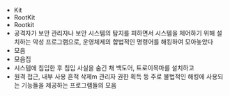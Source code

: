 ﻿- Kit
- RootKit
- Rootkit
- 공격자가 보안 관리자나 보안 시스템의 탐지를 피하면서 시스템을 제어하기 위해 설치하는 악성 프로그램으로, 운영체제의 합법적인 명령어를 해킹하여 모아놓았다
- 모음
- 모음집
- 시스템에 침입한 후 침입 사실을 숨긴 채 백도어, 트로이목마를 설치하고 
- 원격 접근, 내부 사용 흔적 삭제m 관리자 권한 획득 등 주로 불법적인 해킹에 사용되는 기능들을 제공하는 프로그램들의 모음

